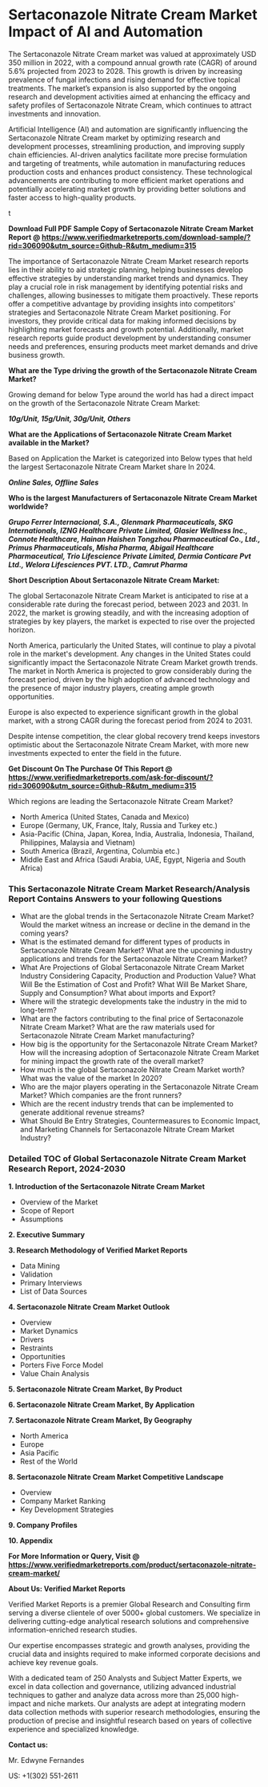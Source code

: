 <meta name="title" content="Global Sertaconazole Nitrate Cream Market Impact of AI and Automation"><meta name="description" content="The Sertaconazole Nitrate Cream market was valued at approximately USD 350 million in 2022, with a compound annual growth rate (CAGR) of around 5.6% projected from 202"><meta name="title" content="Sertaconazole Nitrate Cream Market Size, Share, Scope, Trends, Growth, Opportunities, Analysis, Forecast"><h1>Sertaconazole Nitrate Cream Market Impact of AI and Automation</h1><p>The Sertaconazole Nitrate Cream market was valued at approximately USD 350 million in 2022, with a compound annual growth rate (CAGR) of around 5.6% projected from 2023 to 2028. This growth is driven by increasing prevalence of fungal infections and rising demand for effective topical treatments. The market’s expansion is also supported by the ongoing research and development activities aimed at enhancing the efficacy and safety profiles of Sertaconazole Nitrate Cream, which continues to attract investments and innovation.</p><p>Artificial Intelligence (AI) and automation are significantly influencing the Sertaconazole Nitrate Cream market by optimizing research and development processes, streamlining production, and improving supply chain efficiencies. AI-driven analytics facilitate more precise formulation and targeting of treatments, while automation in manufacturing reduces production costs and enhances product consistency. These technological advancements are contributing to more efficient market operations and potentially accelerating market growth by providing better solutions and faster access to high-quality products.</p>t</p><p id="" class=""><strong>Download Full PDF Sample Copy of Sertaconazole Nitrate Cream Market Report @ <a href="https://www.verifiedmarketreports.com/download-sample/?rid=306090&utm_source=Github-R&utm_medium=315" target="_blank">https://www.verifiedmarketreports.com/download-sample/?rid=306090&utm_source=Github-R&utm_medium=315</a></strong></p><p>The importance of&nbsp;Sertaconazole Nitrate Cream Market research reports lies in their ability to aid strategic planning, helping businesses develop effective strategies by understanding market trends and dynamics. They play a crucial role in risk management by identifying potential risks and challenges, allowing businesses to mitigate them proactively. These reports offer a competitive advantage by providing insights into competitors' strategies and Sertaconazole Nitrate Cream Market positioning. For investors, they provide critical data for making informed decisions by highlighting market forecasts and growth potential. Additionally, market research reports guide product development by understanding consumer needs and preferences, ensuring products meet market demands and drive business growth.</p><p><strong>What are the&nbsp;Type driving the growth of the Sertaconazole Nitrate Cream Market?</strong></p><p id="" class="">Growing demand for below Type around the world has had a direct impact on the growth of the Sertaconazole Nitrate Cream Market:</p><em><strong>10g/Unit, 15g/Unit, 30g/Unit, Others</strong></em></p><strong>What are the&nbsp;Applications&nbsp;of Sertaconazole Nitrate Cream Market available in the Market?</strong></p><p id="" class="">Based on Application the Market is categorized into Below types that held the largest Sertaconazole Nitrate Cream Market share In 2024.</p><em><strong>Online Sales, Offline Sales</strong></em></p><strong>Who is the largest Manufacturers of Sertaconazole Nitrate Cream Market worldwide?</strong></p><p><em><strong>Grupo Ferrer Internacional, S.A., Glenmark Pharmaceuticals, SKG Internationals, IZNG Healthcare Private Limited, Glasier Wellness Inc., Connote Healthcare, Hainan Haishen Tongzhou Pharmaceutical Co., Ltd., Primus Pharmaceuticals, Misha Pharma, Abigail Healthcare Pharmaceutical, Trio Lifescience Private Limited, Dermia Conticare Pvt Ltd., Welora Lifesciences PVT. LTD., Camrut Pharma</strong></em></p><p id="" class=""><strong>Short Description About Sertaconazole Nitrate Cream Market:</strong></p><p>The global Sertaconazole Nitrate Cream Market is anticipated to rise at a considerable rate during the forecast period, between 2023 and 2031. In 2022, the market is growing steadily, and with the increasing adoption of strategies by key players, the market is expected to rise over the projected horizon.</p><p>North America, particularly the United States, will continue to play a pivotal role in the market's development. Any changes in the United States could significantly impact the Sertaconazole Nitrate Cream Market growth trends. The market in North America is projected to grow considerably during the forecast period, driven by the high adoption of advanced technology and the presence of major industry players, creating ample growth opportunities.</p><p>Europe is also expected to experience significant growth in the global market, with a strong CAGR during the forecast period from 2024 to 2031.</p><p>Despite intense competition, the clear global recovery trend keeps investors optimistic about the Sertaconazole Nitrate Cream Market, with more new investments expected to enter the field in the future.</p><p id="" class=""><strong>Get Discount On The Purchase Of This Report @ <a href="https://www.verifiedmarketreports.com/ask-for-discount/?rid=306090&utm_source=Github-R&utm_medium=315" target="_blank">https://www.verifiedmarketreports.com/ask-for-discount/?rid=306090&utm_source=Github-R&utm_medium=315</a></strong></p>Which regions are leading the Sertaconazole Nitrate Cream Market?</p><ul><li>North America (United States, Canada and Mexico)</li><li>Europe (Germany, UK, France, Italy, Russia and Turkey etc.)</li><li>Asia-Pacific (China, Japan, Korea, India, Australia, Indonesia, Thailand, Philippines, Malaysia and Vietnam)</li><li>South America (Brazil, Argentina, Columbia etc.)</li><li>Middle East and Africa (Saudi Arabia, UAE, Egypt, Nigeria and South Africa)</li></ul><h3 id="" class="">This Sertaconazole Nitrate Cream Market Research/Analysis Report Contains Answers to your following Questions</h3><ul><li>What are the global trends in the Sertaconazole Nitrate Cream Market? Would the market witness an increase or decline in the demand in the coming years?</li><li>What is the estimated demand for different types of products in Sertaconazole Nitrate Cream Market? What are the upcoming industry applications and trends for the Sertaconazole Nitrate Cream Market?</li><li>What Are Projections of Global Sertaconazole Nitrate Cream Market Industry Considering Capacity, Production and Production Value? What Will Be the Estimation of Cost and Profit? What Will Be Market Share, Supply and Consumption? What about imports and Export?</li><li>Where will the strategic developments take the industry in the mid to long-term?</li><li>What are the factors contributing to the final price of Sertaconazole Nitrate Cream Market? What are the raw materials used for Sertaconazole Nitrate Cream Market manufacturing?</li><li>How big is the opportunity for the Sertaconazole Nitrate Cream Market? How will the increasing adoption of Sertaconazole Nitrate Cream Market for mining impact the growth rate of the overall market?</li><li>How much is the global Sertaconazole Nitrate Cream Market worth? What was the value of the market In 2020?</li><li>Who are the major players operating in the Sertaconazole Nitrate Cream Market? Which companies are the front runners?</li><li>Which are the recent industry trends that can be implemented to generate additional revenue streams?</li><li>What Should Be Entry Strategies, Countermeasures to Economic Impact, and Marketing Channels for Sertaconazole Nitrate Cream Market Industry?</li></ul><h3 id="" class="">Detailed TOC of Global Sertaconazole Nitrate Cream Market Research Report, 2024-2030</h3><p id="" class=""><strong>1. Introduction of the Sertaconazole Nitrate Cream Market</strong></p><ul><li>Overview of the Market</li><li>Scope of Report</li><li>Assumptions</li></ul><p id="" class=""><strong>2. Executive Summary</strong></p><p id="" class=""><strong>3. Research Methodology of Verified Market Reports</strong></p><ul><li>Data Mining</li><li>Validation</li><li>Primary Interviews</li><li>List of Data Sources</li></ul><p id="" class=""><strong>4. Sertaconazole Nitrate Cream Market Outlook</strong></p><ul><li>Overview</li><li>Market Dynamics</li><li>Drivers</li><li>Restraints</li><li>Opportunities</li><li>Porters Five Force Model</li><li>Value Chain Analysis</li></ul><p id="" class=""><strong>5. Sertaconazole Nitrate Cream Market, By Product</strong></p><p id="" class=""><strong>6. Sertaconazole Nitrate Cream Market, By Application</strong></p><p id="" class=""><strong>7. Sertaconazole Nitrate Cream Market, By Geography</strong></p><ul><li>North America</li><li>Europe</li><li>Asia Pacific</li><li>Rest of the World</li></ul><p id="" class=""><strong>8. Sertaconazole Nitrate Cream Market Competitive Landscape</strong></p><ul><li>Overview</li><li>Company Market Ranking</li><li>Key Development Strategies</li></ul><p id="" class=""><strong>9. Company Profiles</strong></p><p id="" class=""><strong>10. Appendix</strong></p><p id="" class=""><strong>For More Information or Query, Visit @ <a href="https://www.verifiedmarketreports.com/product/sertaconazole-nitrate-cream-market/" target="_blank">https://www.verifiedmarketreports.com/product/sertaconazole-nitrate-cream-market/</a></strong></p><p id="" class=""><strong>About Us: Verified Market Reports</strong></p><p id="" class="">Verified Market Reports is a premier Global Research and Consulting firm serving a diverse clientele of over 5000+ global customers. We specialize in delivering cutting-edge analytical research solutions and comprehensive information-enriched research studies.</p><p id="" class="">Our expertise encompasses strategic and growth analyses, providing the crucial data and insights required to make informed corporate decisions and achieve key revenue goals.</p><p id="" class="">With a dedicated team of 250 Analysts and Subject Matter Experts, we excel in data collection and governance, utilizing advanced industrial techniques to gather and analyze data across more than 25,000 high-impact and niche markets. Our analysts are adept at integrating modern data collection methods with superior research methodologies, ensuring the production of precise and insightful research based on years of collective experience and specialized knowledge.</p><p id="" class=""><strong>Contact us:</strong></p><p id="" class="">Mr. Edwyne Fernandes</p><p id="" class="">US: +1(302) 551-2611</p>